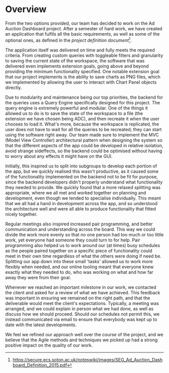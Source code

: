 # Overview

From the two options provided, our team has decided to work on the Ad Auction Dashboard project.
After a semester of hard work, we have created an application that fulfils all the basic requirements, as well as some of the optional ones, as defined in the *project definition document*[^document-lnk].

[^document-lnk]: https://secure.ecs.soton.ac.uk/noteswiki/images/SEG_Ad_Auction_Dashboard_Definition_2015.pdf

The application itself was delivered on time and fully meets the required criteria. 
From creating custom queries with toggleable filters and granularity to saving the current state of the workspace, the software that was delivered even implements extension goals, going above and beyond providing the minimum functionality specified. 
One notable extension goal that our project implements is the ability to save charts as PNG files, which we implemented by allowing the user to interact with Chart Panel objects directly.

Due to modularity and maintenance being our top priorities, the backend for the queries uses a Query Engine specifically designed for this project.
The query engine is extremely powerful and modular. One of the things it allowed us to do is to save the state of the workspace to a file (the extension we have chosen being ADC), and then recreate it when the user chooses to load it.
What's more, because the workspace is replicated, the user does not have to wait for all the queries to be recreated; they can start using the software right away. 
Our team made sure to implement the MVC (Model View Controller) architectural pattern when designing the system so that the different aspects of the app could be developed in relative isolation, avoid strange sideffects, so the backend could be optimised without having to worry about any effects it might have on the GUI.

Initially, this inspired us to split into subgroups to develop each portion of the app, but we quickly realised this wasn't productive, as it caused some of the functionality implemented on the backend not to be fit for purpose, since the backend developers didn't properly understand what functionality they needed to provide.
We quickly found that a more relaxed splitting was appropriate, where we all met and worked together on planning and development, even though we tended to specialise individually.
This meant that we all had a hand in development across the app, and so understood the architecture well and were all able to produce functionality that fitted nicely together.

Regular meetings also inspired increased pair programming, and better communication and understanding across the board.
This way we could divide the work more evenly so that no one person had too much or too little work, yet everyone had someone they could turn to for help. 
Pair programming also helped us to work around our (at times) busy schedules as the people paired together on a specific piece of functionality could meet in their own time regardless of what the others were doing if need be.
Splitting our app down into these small 'tasks' allowed us to work more flexibly when needed, and our online tooling meant that everyone knew exactly what they needed to do, who was working on what and how far away they were from their goal.

Whenever we reached an important milestone in our work, we contacted the client and asked for a review of what we have achieved. This feedback was important in ensuring we remained on the right path, and that the deliverable would meet the client's expectations. Typically, a meeting was arranged, and we could explain in person what we had done, as well as discuss how we should proceed. Should our schedules not permit this, we instead communicated via email to ensure that everybody was kept up to date with the latest developments.

We feel we refined our approach well over the course of the project, and we believe that the Agile methods and techniques we picked up had a strong positive impact on the quality of our work.
